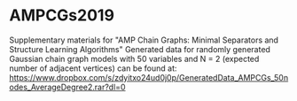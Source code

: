 # AMPCGs2019
Supplementary materials for "AMP Chain Graphs: Minimal Separators and Structure Learning Algorithms" 
Generated data for randomly generated Gaussian chain graph models with 50 variables and N = 2 (expected number of adjacent vertices)
can be found at: https://www.dropbox.com/s/zdyitxo24ud0j0p/GeneratedData_AMPCGs_50nodes_AverageDegree2.rar?dl=0
